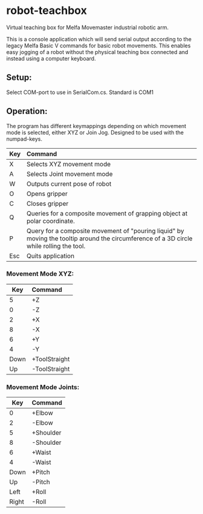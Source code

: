 # robot-teachbox
Virtual teaching box for Melfa Movemaster industrial robotic arm.

This is a console application which will send serial output according to the legacy Melfa Basic V commands for basic robot movements. 
This enables easy jogging of a robot without the physical teaching box connected and instead using a computer keyboard.

## Setup:

Select COM-port to use in SerialCom.cs. Standard is COM1

## Operation:

The program has different keymappings depending on which movement mode is selected, either XYZ or Join Jog.
Designed to be used with the numpad-keys.

| Key        | Command           | 
| ------------- |:-------------| 
| X      | Selects XYZ movement mode | 
| A      | Selects Joint movement mode      |   
| W | Outputs current pose of robot      |   
| O | 	Opens gripper |
|C | 	Closes gripper |
|Q | 	Queries for a composite movement of grapping object at polar coordinate.|
|P | 	Query for a composite movement of "pouring liquid" by moving the tooltip around the circumference of a 3D circle while rolling the tool.|
|Esc | 	Quits application|

### Movement Mode XYZ:
| Key        | Command           | 
| ------------- |:-------------| 
|5 | 	+Z|
|0 | 	-Z|
|2 | 	+X|
|8 | 	-X|
|6 | 	+Y|
|4 | 	-Y|
|Down | 	+ToolStraight|
|Up |   	-ToolStraight|


### Movement Mode Joints:
| Key        | Command           | 
| ------------- |:-------------| 
|0 | 	+Elbow|
|2 | 	-Elbow|
|5 | 	+Shoulder|
|8 | 	-Shoulder|
|6 | 	+Waist|
|4 | 	-Waist|
|Down | 	+Pitch|
|Up |   	-Pitch|
|Left | 	+Roll|
|Right |	-Roll|

